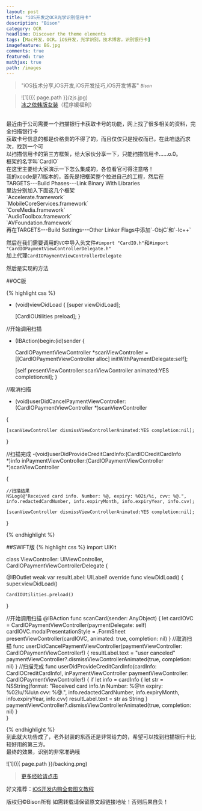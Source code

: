 ```yaml
---
layout: post
title: "iOS开发之OCR光学识别信用卡"
description: "Bison"
category: OCR
headline: Discover the theme elements
tags: [Mac开发，OCR，iOS开发，光学识别，技术博客，识别银行卡]
imagefeature: BG.jpg
comments: true
featured: true
mathjax: true
path: /images
---
```


>&quot;iOS技术分享,iOS开发,iOS开发技巧,iOS开发博客&quot;
><small><cite title="Plato">Bison</cite></small>

>![1]({{ page.path }}/zjs.jpg)<br>
>[冰之依韩版女装](http://allluckly.taobao.com/)（程序媛福利）<br>


<br>
最近由于公司需要一个扫描银行卡获取卡号的功能，网上找了很多相关的资料，完全扫描银行卡<br>
获取卡号信息的都是价格贵的不得了的，而且仅仅只是授权而已，在此咱退而求次，找到一个可<br>
以扫描信用卡的第三方框架，给大家伙分享一下，只能扫描信用卡......o.0。<br>
框架的名字叫`CardIO`<br>
在这里主要给大家演示一下怎么集成的，各位看官可得注意咯！<br>
我的xcode是7.1版本的，首先是把框架整个拉进自己的工程，然后在<br>
TARGETS---Build Phases---Link Binary With Libraries<br>
里边分别加入下面这几个框架<br>
`Accelerate.framework`<br>
`MobileCoreServices.framework`<br>
`CoreMedia.framework`<br>
`AudioToolbox.framework`<br>
`AVFoundation.framework`<br>
再在TARGETS---Build Settings---Other Linker Flags中添加`-ObjC`和`-lc++`

然后在我们需要调用的`VC`中导入头文件`#import "CardIO.h"`和`#import "CardIOPaymentViewControllerDelegate.h"`<br>
加上代理`CardIOPaymentViewControllerDelegate`<br>

然后是实现的方法<br>

##OC版 <br>

{% highlight css %}

- (void)viewDidLoad {
    [super viewDidLoad];

    [CardIOUtilities preload];
}

//开始调用扫描
- (IBAction)begin:(id)sender {

    CardIOPaymentViewController *scanViewController = [[CardIOPaymentViewController alloc] initWithPaymentDelegate:self];

    [self presentViewController:scanViewController animated:YES completion:nil];
}


//取消扫描
- (void)userDidCancelPaymentViewController:(CardIOPaymentViewController *)scanViewController

{


    [scanViewController dismissViewControllerAnimated:YES completion:nil];

}

//扫描完成
-(void)userDidProvideCreditCardInfo:(CardIOCreditCardInfo *)info inPaymentViewController:(CardIOPaymentViewController *)scanViewController

{

    //扫描结果
    NSLog(@"Received card info. Number: %@, expiry: %02i/%i, cvv: %@.", info.redactedCardNumber, info.expiryMonth, info.expiryYear, info.cvv);

    [scanViewController dismissViewControllerAnimated:YES completion:nil];

}

{% endhighlight %}

##SWIFT版
{% highlight css %}
import UIKit

class ViewController: UIViewController, CardIOPaymentViewControllerDelegate {

@IBOutlet weak var resultLabel: UILabel!
override func viewDidLoad() {
    super.viewDidLoad()
    
    CardIOUtilities.preload()
}

//开始调用扫描
@IBAction func scanCard(sender: AnyObject) {
    let cardIOVC = CardIOPaymentViewController(paymentDelegate: self)
    cardIOVC.modalPresentationStyle = .FormSheet
    presentViewController(cardIOVC, animated: true, completion: nil)
}
//取消扫描
func userDidCancelPaymentViewController(paymentViewController: CardIOPaymentViewController!) {
    resultLabel.text = "user canceled"
    paymentViewController?.dismissViewControllerAnimated(true, completion: nil)
}
//扫描完成
func userDidProvideCreditCardInfo(cardInfo: CardIOCreditCardInfo!, inPaymentViewController paymentViewController: CardIOPaymentViewController!) {
    if let info = cardInfo {
        let str = NSString(format: "Received card info.\n Number: %@\n expiry: %02lu/%lu\n cvv: %@.", info.redactedCardNumber, info.expiryMonth, info.expiryYear, info.cvv)
        resultLabel.text = str as String
    }
        paymentViewController?.dismissViewControllerAnimated(true, completion: nil)
    }  
}


{% endhighlight %}
<br>
到此就大功告成了，老外封装的东西还是非常给力的，希望可以找到扫描银行卡比较好用的第三方。<br>
最终的效果，识别的非常准确哦<br>

![1]({{ page.path }}/backing.png)



> [更多经验请点击](http://www.allluckly.cn/)<br>

好文推荐：[iOS开发内购全套图文教程](http://allluckly.cn/ios支付/iOS开发2015年最新内购教程/)<br>

版权归©Bison所有 如需转载请保留原文超链接地址！否则后果自负！







